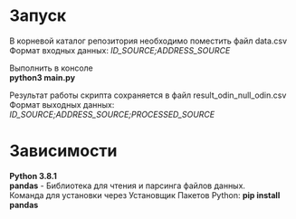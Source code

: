 # Запуск
В корневой каталог репозитория необходимо поместить файл data.csv  
Формат входных данных: *ID_SOURCE;ADDRESS_SOURCE*

Выполнить в консоле  
**python3 main.py**

Результат работы скрипта сохраняется в файл result_odin_null_odin.csv  
Формат выходных данных: *ID_SOURCE;ADDRESS_SOURCE;PROCESSED_SOURCE*

# Зависимости
**Python 3.8.1**  
**pandas** - Библиотека для чтения и парсинга файлов данных.  
Команда для установки через Установщик Пакетов Python: **pip install pandas**


